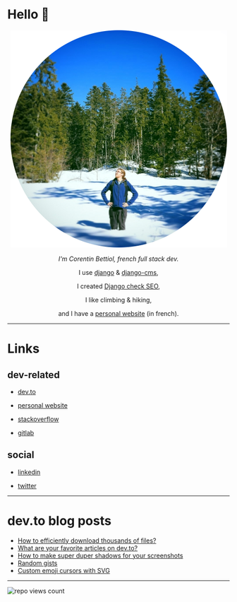 # Hello 👋

<div align="center">

<img src="https://raw.githubusercontent.com/corentinbettiol/corentinbettiol/master/src/avatar.png" />

<i>I'm Corentin Bettiol, french full stack dev.</i>

I use [django](https://github.com/django/django) & [django-cms](https://github.com/divio/django-cms),

I created [Django check SEO](https://github.com/kapt-labs/django-check-seo),

I like climbing & hiking,

and I have a [personal website](https://l3m.in) (in french).

</div>

----

# Links

## dev-related

* [dev.to](https://dev.to/corentinbettiol)

* [personal website](https://l3m.in)

* [stackoverflow](https://stackoverflow.com/users/6813732/sodimel)

* [gitlab](https://gitlab.com/sodimel/)

## social

* [linkedin](https://www.linkedin.com/in/corentinbettiol)

* [twitter](https://twitter.com/sodimel)

----

# dev.to blog posts

<!-- BLOG-POST-LIST:START -->
- [How to efficiently download thousands of files?](https://dev.to/corentinbettiol/how-to-efficiently-download-thousands-of-files-1ml3)
- [What are your favorite articles on dev.to?](https://dev.to/corentinbettiol/what-are-your-favorite-articles-on-dev-to-2c55)
- [How to make super duper shadows for your screenshots](https://dev.to/corentinbettiol/how-to-make-super-duper-shadows-for-your-screenshots-2m17)
- [Random gists](https://dev.to/corentinbettiol/random-gists-1h79)
- [Custom emoji cursors with SVG](https://dev.to/corentinbettiol/custom-emoji-cursors-with-svg-4hhb)
<!-- BLOG-POST-LIST:END -->


----

![repo views count](https://komarev.com/ghpvc/?username=corentinbettiol&color=brightgreen&style=flat-square)
